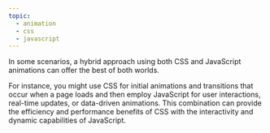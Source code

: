 ```yaml
---
topic:
  - animation
  - css
  - javascript
---
```


In some scenarios, a hybrid approach using both CSS and JavaScript animations can offer the best of both worlds.

For instance, you might use CSS for initial animations and transitions that occur when a page loads and then employ JavaScript for user interactions, real-time updates, or data-driven animations. This combination can provide the efficiency and performance benefits of CSS with the interactivity and dynamic capabilities of JavaScript.